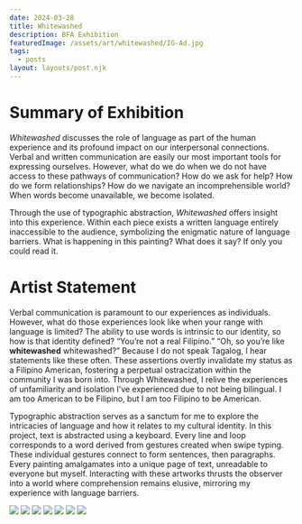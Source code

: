```yaml
---
date: 2024-03-28
title: Whitewashed
description: BFA Exhibition
featuredImage: /assets/art/whitewashed/IG-Ad.jpg
tags:
  - posts
layout: layouts/post.njk
---
```


# Summary of Exhibition

_Whitewashed_ discusses the role of language as part  of the human experience and its profound impact on our interpersonal connections. Verbal and written communication are easily our most important tools for expressing ourselves. However, what do we do when we do not have access to these pathways of communication? How do we ask for help? How do we form relationships? How do we navigate an incomprehensible world? When words become unavailable, we become isolated. 

Through the use of typographic abstraction, _Whitewashed_ offers insight into this experience. Within each piece exists a written language entirely inaccessible to the audience, symbolizing the enigmatic nature of language barriers. What is happening in this painting? What does it say? If only you could read it.

# Artist Statement

Verbal communication is paramount to our experiences as individuals. However, what do those experiences look like when your range with language is limited? The ability to use words is intrinsic to our identity, so how is that identity defined? “You’re not a real Filipino.” “Oh, so you’re like **whitewashed** whitewashed?” Because I do not speak Tagalog, I hear statements like these often. These assertions overtly invalidate my status as a Filipino American, fostering a perpetual ostracization within the community I was born into. Through  Whitewashed,  I  relive the experiences of unfamiliarity and isolation I’ve experienced due to not being bilingual. I am too American to be Filipino, but I am too Filipino to be American. 

Typographic abstraction serves as a sanctum for me to explore the intricacies of language and how it relates to my cultural identity. In this project, text is abstracted using a keyboard. Every line and loop corresponds to a word derived from gestures created when swipe typing. These individual gestures connect to form sentences, then paragraphs. Every painting amalgamates into a unique page of text, unreadable to everyone but myself. Interacting with these artworks thrusts the observer into a world where comprehension remains elusive, mirroring my experience with language barriers.

![](/assets/art/whitewashed/SGarcia-Whitewashed-6.jpg)
![](/assets/art/whitewashed/SGarcia-Whitewashed-7.jpg)
![](/assets/art/whitewashed/SGarcia-Whitewashed-5.jpg)
![](/assets/art/whitewashed/SGarcia-Whitewashed-1.jpg)
![](/assets/art/whitewashed/SGarcia-Whitewashed-2.jpg)
![](/assets/art/whitewashed/SGarcia-Whitewashed-3.jpg)
![](/assets/art/whitewashed/SGarcia-Whitewashed-4.jpg)
